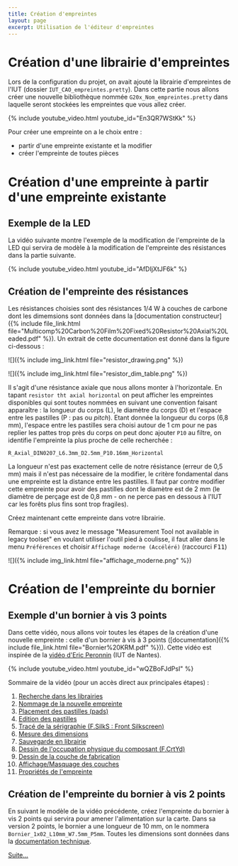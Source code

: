 ```yaml
---
title: Création d'empreintes
layout: page
excerpt: Utilisation de l'éditeur d'empreintes
---
```


# Création d'une librairie d'empreintes

Lors de la configuration du projet, on avait ajouté la librairie d'empreintes de l'IUT (dossier `IUT_CAO_empreintes.pretty`).
Dans cette partie nous allons créer une nouvelle bibliothèque nommée `G20x_Nom_empreintes.pretty` dans laquelle seront stockées les empreintes que vous allez créer.

{% include youtube_video.html youtube_id="En3QR7WStKk" %}

Pour créer une empreinte on a le choix entre :
* partir d'une empreinte existante et la modifier 
* créer l'empreinte de toutes pièces

# Création d'une empreinte à partir d'une empreinte existante

## Exemple de la LED

La vidéo suivante montre l'exemple de la modification de l'empreinte de la LED qui servira de modèle à la modification de l'empreinte des résistances dans la partie suivante.

{% include youtube_video.html youtube_id="AfDIjXtJF6k" %}

## Création de l'empreinte des résistances

Les résistances choisies sont des résistances 1/4 W à couches de carbone dont les dimemsions sont données dans la [documentation constructeur]({% include file_link.html file="Multicomp%20Carbon%20Film%20Fixed%20Resistor%20Axial%20Leaded.pdf" %}). Un extrait de cette documentation est donné dans la figure ci-dessous :


![]({% include img_link.html file="resistor_drawing.png" %})

![]({% include img_link.html file="resistor_dim_table.png" %})

Il s'agit d'une résistance axiale que nous allons monter à l'horizontale. En tapant `resistor tht axial horizontal` on peut afficher les empreintes disponibles qui sont toutes nommées en suivant une convention faisant apparaître : la longueur du corps (L), le diamètre du corps (D) et l'espace entre les pastilles (P : pas ou *pitch*). Etant donnée la longueur du corps (6,8 mm), l'espace entre les pastilles sera choisi autour de 1 cm pour ne pas replier les pattes trop près du corps on peut donc ajouter `P10` au filtre, on identifie l'empreinte la plus proche de celle recherchée :

```
R_Axial_DIN0207_L6.3mm_D2.5mm_P10.16mm_Horizontal
```

La longueur n'est pas exactement celle de notre résistance (erreur de 0,5 mm) mais il n'est pas nécessaire  de la modifier, le critère fondamental dans une empreinte est la distance entre les pastilles. Il faut par contre modifier cette empreinte pour avoir des pastilles dont le diamètre est de 2 mm (le diamètre de perçage est de 0,8 mm - on ne perce pas en dessous à l'IUT car les forêts plus fins sont trop fragiles).

Créez maintenant cette empreinte dans votre librairie.

Remarque : si vous avez le message "Measurement Tool not available in legacy toolset" en voulant utiliser l'outil pied à coulisse, il faut aller dans le menu `Préférences` et choisir `Affichage moderne (Accéléré)` (raccourci <kbd>F11</kbd>)

![]({% include img_link.html file="affichage_moderne.png" %})

# Création de l'empreinte du bornier

## Exemple d'un bornier à vis 3 points

Dans cette vidéo, nous allons voir toutes les étapes de la création d'une nouvelle empreinte : celle d'un bornier à vis à 3 points ([documentation]({% include file_link.html file="Bornier%20KRM.pdf" %})). Cette vidéo est inspirée de la [vidéo d'Eric Peronnin](https://youtu.be/U0zn2dS4Jac) (IUT de Nantes).

{% include youtube_video.html youtube_id="wQZBoFJdPsI" %}


Sommaire de la vidéo (pour un accès direct aux principales étapes) :

1. <a href="https://www.youtube.com/watch?v=wQZBoFJdPsI" target="_blank">Recherche dans les librairies</a>
2. <a href="https://www.youtube.com/watch?v=wQZBoFJdPsI&t=96s" target="_blank">Nommage de la nouvelle empreinte</a>
3. <a href="https://www.youtube.com/watch?v=wQZBoFJdPsI&t=298s" target="_blank">Placement des pastilles (pads)</a>
4. <a href="https://www.youtube.com/watch?v=wQZBoFJdPsI&t=385s" target="_blank">Edition des pastilles</a>
5. <a href="https://www.youtube.com/watch?v=wQZBoFJdPsI&t=610s" target="_blank">Tracé de la sérigraphie (F.SilkS : Front Silkscreen)</a>
6. <a href="https://www.youtube.com/watch?v=wQZBoFJdPsI&t=698s" target="_blank">Mesure des dimensions</a>
7. <a href="https://www.youtube.com/watch?v=wQZBoFJdPsI&t=786s" target="_blank">Sauvegarde en librairie</a>
8. <a href="https://www.youtube.com/watch?v=wQZBoFJdPsI&t=812s" target="_blank">Dessin de l'occupation physique du composant (F.CrtYd)</a>
9. <a href="https://www.youtube.com/watch?v=wQZBoFJdPsI&t=833s" target="_blank">Dessin de la couche de fabrication</a>
10. <a href="https://www.youtube.com/watch?v=wQZBoFJdPsI&t=888s" target="_blank">Affichage/Masquage des couches</a>
11. <a href="https://www.youtube.com/watch?v=wQZBoFJdPsI&t=908s" target="_blank">Propriétés de l'empreinte</a>

## Création de l'empreinte du bornier à vis 2 points

En suivant le modèle de la vidéo précédente, créez l'empreinte du bornier à vis 2 points qui servira pour amener l'alimentation sur la carte. Dans sa version 2 points, le bornier a une longueur de 10 mm, on le nommera `Bornier_1x02_L10mm_W7.5mm_P5mm`. Toutes les dimensions sont données dans la [documentation technique](http://www.farnell.com/datasheets/2047458.pdf).

[Suite...]({{site.baseurl}}/enonces/tp4)